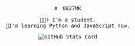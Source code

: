 <div align="center">
<samp>
#　0827MK
  
👩🏻‍⚕️ I'm a student.  
📖I'm learning Python and JavaScript now.   

![GitHub Stats Card](https://github-readme-stats.vercel.app/api?username=0827MK)
